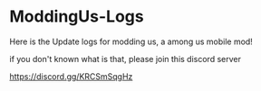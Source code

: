 # ModdingUs-Logs

Here is the Update logs for modding us, a among us mobile mod!

if you don't known what is that, please join this discord server

https://discord.gg/KRCSmSqgHz
